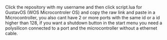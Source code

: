 

<!--
**gustavo838383883/gustavo838383883** is a ✨ _special_ ✨ repository because its `README.md` (this file) appears on your GitHub profile.

Here are some ideas to get you started:

- 🔭 I’m currently working on ...
- 🌱 I’m currently learning ...
- 👯 I’m looking to collaborate on ...
- 🤔 I’m looking for help with ...
- 💬 Ask me about ...
- 📫 How to reach me: ...
- 😄 Pronouns: ...
- ⚡ Fun fact: ...
-->

Click the repository with my username and then click script.lua for GustavOS (WOS Microcontroler OS) and copy the raw link and paste in a Microcontroller, you also cant have 2 or more ports with the same id or a id higher than 128, if you want a shutdown button in the start menu you need a polysilicon connected to a port and the microcontroller without a ethernet cable.
